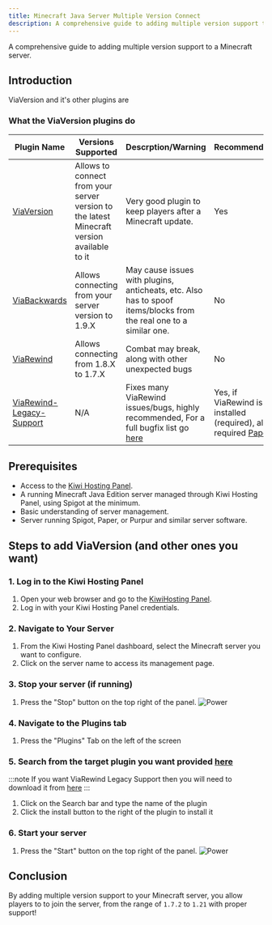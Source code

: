 ```yaml
---
title: Minecraft Java Server Multiple Version Connect
description: A comprehensive guide to adding multiple version support to a Minecraft server
---
```


A comprehensive guide to adding multiple version support to a Minecraft server.

## Introduction

ViaVersion and it's other plugins are

### What the ViaVersion plugins do

| Plugin Name                                                                        | Versions Supported                                                                         | Descrption/Warning                                                                                                                                                         | Recommended                                                                                          |
| ---------------------------------------------------------------------------------- | ------------------------------------------------------------------------------------------ | -------------------------------------------------------------------------------------------------------------------------------------------------------------------------- | ---------------------------------------------------------------------------------------------------- |
| [ViaVersion](https://github.com/ViaVersion/ViaVersion)                             | Allows to connect from your server version to the latest Minecraft version available to it | Very good plugin to keep players after a Minecraft update.                                                                                                                 | Yes                                                                                                  |
| [ViaBackwards](https://github.com/ViaVersion/ViaBackwards)                         | Allows connecting from your server version to 1.9.X                                        | May cause issues with plugins, anticheats, etc. Also has to spoof items/blocks from the real one to a similar one.                                                         | No                                                                                                   |
| [ViaRewind](https://github.com/ViaVersion/ViaRewind)                               | Allows connecting from 1.8.X to 1.7.X                                                      | Combat may break, along with other unexpected bugs                                                                                                                         | No                                                                                                   |
| [ViaRewind-Legacy-Support](https://github.com/ViaVersion/ViaRewind-Legacy-Support) | N/A                                                                                        | Fixes many ViaRewind issues/bugs, highly recommended, For a full bugfix list go [here](https://github.com/ViaVersion/ViaRewind-Legacy-Support?tab=readme-ov-file#features) | Yes, if ViaRewind is installed (required), also required [Paper](https://papermc.io/downloads/paper) |

## Prerequisites

-   Access to the [Kiwi Hosting Panel](https://gmp.kiwihosting.net).
-   A running Minecraft Java Edition server managed through Kiwi Hosting Panel, using Spigot at the minimum.
-   Basic understanding of server management.
-   Server running Spigot, Paper, or Purpur and similar server software.

## Steps to add ViaVersion (and other ones you want)

### 1. Log in to the Kiwi Hosting Panel

1. Open your web browser and go to the [KiwiHosting Panel](https://gmp.kiwihosting.net).
2. Log in with your Kiwi Hosting Panel credentials.

### 2. Navigate to Your Server

1. From the Kiwi Hosting Panel dashboard, select the Minecraft server you want to configure.
2. Click on the server name to access its management page.

### 3. Stop your server (if running)

1. Press the "Stop" button on the top right of the panel.
   ![Power](/assets/actions/power/stop.png)

### 4. Navigate to the Plugins tab

1. Press the "Plugins" Tab on the left of the screen

### 5. Search from the target plugin you want provided [here](#what-the-viaversion-plugins-do)

:::note
If you want ViaRewind Legacy Support then you will need to download it from [here](https://github.com/ViaVersion/ViaRewind-Legacy-Support/releases/latest)
:::

1. Click on the Search bar and type the name of the plugin
2. Click the install button to the right of the plugin to install it

### 6. Start your server

1. Press the "Start" button on the top right of the panel.
   ![Power](/assets/actions/power/start.png)

## Conclusion

By adding multiple version support to your Minecraft server, you allow players to to join the server, from the range of `1.7.2` to `1.21` with proper support!
